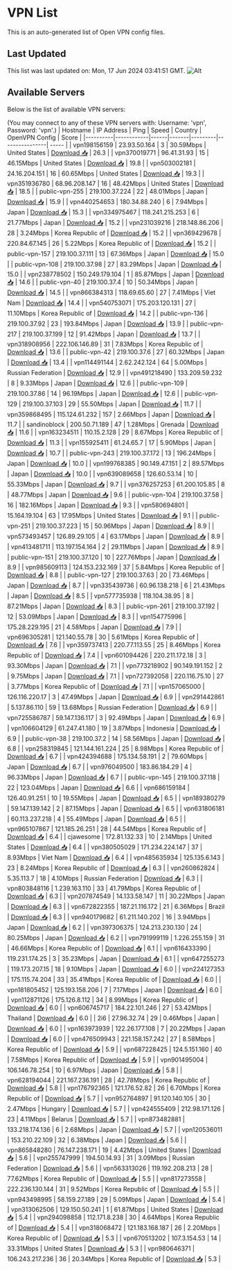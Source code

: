 # VPN List

This is an auto-generated list of Open VPN config files.

## Last Updated

This list was last updated on: Mon, 17 Jun 2024 03:41:51 GMT.
![Alt](https://repobeats.axiom.co/api/embed/186b98318ef1479477931607c1ad7d823f12451f.svg "Repobeats analytics image")

## Available Servers

Below is the list of available VPN servers:

(You may connect to any of these VPN servers with: Username: 'vpn', Password: 'vpn'.)
| Hostname | IP Address | Ping | Speed | Country | OpenVPN Config | Score |
|----------|------------|------|-------|---------|----------------| ----- |
| vpn198156159 | 23.93.50.164 | 3 | 30.59Mbps | United States | [Download 📥](./configs/server_0_US.ovpn) | 26.3 |
| vpn370019771 | 96.41.31.93 | 15 | 46.15Mbps | United States | [Download 📥](./configs/server_1_US.ovpn) | 19.8 |
| vpn503002181 | 24.16.204.151 | 16 | 60.65Mbps | United States | [Download 📥](./configs/server_2_US.ovpn) | 19.3 |
| vpn351936780 | 68.96.208.147 | 16 | 48.42Mbps | United States | [Download 📥](./configs/server_3_US.ovpn) | 18.5 |
| public-vpn-255 | 219.100.37.224 | 22 | 48.01Mbps | Japan | [Download 📥](./configs/server_4_JP.ovpn) | 15.9 |
| vpn440254653 | 180.34.88.240 | 6 | 7.94Mbps | Japan | [Download 📥](./configs/server_5_JP.ovpn) | 15.3 |
| vpn334975467 | 118.241.215.253 | 6 | 21.77Mbps | Japan | [Download 📥](./configs/server_6_JP.ovpn) | 15.2 |
| vpn231039216 | 218.148.86.206 | 28 | 3.24Mbps | Korea Republic of | [Download 📥](./configs/server_7_KR.ovpn) | 15.2 |
| vpn369429678 | 220.84.67.145 | 26 | 5.22Mbps | Korea Republic of | [Download 📥](./configs/server_8_KR.ovpn) | 15.2 |
| public-vpn-157 | 219.100.37.111 | 13 | 67.36Mbps | Japan | [Download 📥](./configs/server_9_JP.ovpn) | 15.0 |
| public-vpn-108 | 219.100.37.98 | 27 | 83.29Mbps | Japan | [Download 📥](./configs/server_10_JP.ovpn) | 15.0 |
| vpn238778502 | 150.249.179.104 | 1 | 85.87Mbps | Japan | [Download 📥](./configs/server_11_JP.ovpn) | 14.6 |
| public-vpn-40 | 219.100.37.4 | 10 | 50.34Mbps | Japan | [Download 📥](./configs/server_12_JP.ovpn) | 14.5 |
| vpn866384313 | 118.69.65.60 | 27 | 7.41Mbps | Viet Nam | [Download 📥](./configs/server_13_VN.ovpn) | 14.4 |
| vpn540753071 | 175.203.120.131 | 27 | 11.10Mbps | Korea Republic of | [Download 📥](./configs/server_14_KR.ovpn) | 14.2 |
| public-vpn-136 | 219.100.37.92 | 23 | 193.84Mbps | Japan | [Download 📥](./configs/server_15_JP.ovpn) | 13.9 |
| public-vpn-217 | 219.100.37.199 | 12 | 91.42Mbps | Japan | [Download 📥](./configs/server_16_JP.ovpn) | 13.7 |
| vpn318908956 | 222.106.146.89 | 31 | 7.83Mbps | Korea Republic of | [Download 📥](./configs/server_17_KR.ovpn) | 13.6 |
| public-vpn-42 | 219.100.37.6 | 27 | 60.32Mbps | Japan | [Download 📥](./configs/server_18_JP.ovpn) | 13.4 |
| vpn114491144 | 2.62.242.124 | 64 | 5.00Mbps | Russian Federation | [Download 📥](./configs/server_19_RU.ovpn) | 12.9 |
| vpn491218490 | 133.209.59.232 | 8 | 9.33Mbps | Japan | [Download 📥](./configs/server_20_JP.ovpn) | 12.6 |
| public-vpn-109 | 219.100.37.86 | 14 | 96.19Mbps | Japan | [Download 📥](./configs/server_21_JP.ovpn) | 12.6 |
| public-vpn-129 | 219.100.37.103 | 29 | 55.50Mbps | Japan | [Download 📥](./configs/server_22_JP.ovpn) | 11.7 |
| vpn359868495 | 115.124.61.232 | 157 | 2.66Mbps | Japan | [Download 📥](./configs/server_23_JP.ovpn) | 11.7 |
| sandinoblock | 200.50.71.189 | 47 | 1.28Mbps | Grenada | [Download 📥](./configs/server_24_GD.ovpn) | 11.6 |
| vpn163234511 | 110.15.2.128 | 29 | 8.67Mbps | Korea Republic of | [Download 📥](./configs/server_25_KR.ovpn) | 11.3 |
| vpn155925411 | 61.24.65.7 | 17 | 5.90Mbps | Japan | [Download 📥](./configs/server_26_JP.ovpn) | 10.7 |
| public-vpn-243 | 219.100.37.172 | 13 | 196.24Mbps | Japan | [Download 📥](./configs/server_27_JP.ovpn) | 10.0 |
| vpn199768385 | 90.149.47.151 | 2 | 89.57Mbps | Japan | [Download 📥](./configs/server_28_JP.ovpn) | 10.0 |
| vpn639089658 | 126.60.53.14 | 10 | 55.33Mbps | Japan | [Download 📥](./configs/server_29_JP.ovpn) | 9.7 |
| vpn376257253 | 61.200.105.85 | 8 | 48.77Mbps | Japan | [Download 📥](./configs/server_30_JP.ovpn) | 9.6 |
| public-vpn-104 | 219.100.37.58 | 16 | 182.16Mbps | Japan | [Download 📥](./configs/server_31_JP.ovpn) | 9.3 |
| vpn580694801 | 15.164.19.104 | 63 | 17.95Mbps | United States | [Download 📥](./configs/server_32_US.ovpn) | 9.1 |
| public-vpn-251 | 219.100.37.223 | 15 | 50.96Mbps | Japan | [Download 📥](./configs/server_33_JP.ovpn) | 8.9 |
| vpn573493457 | 126.89.29.105 | 4 | 63.17Mbps | Japan | [Download 📥](./configs/server_34_JP.ovpn) | 8.9 |
| vpn413481711 | 113.197.154.164 | 2 | 29.11Mbps | Japan | [Download 📥](./configs/server_35_JP.ovpn) | 8.9 |
| public-vpn-151 | 219.100.37.120 | 10 | 227.76Mbps | Japan | [Download 📥](./configs/server_36_JP.ovpn) | 8.9 |
| vpn985609113 | 124.153.232.169 | 37 | 5.84Mbps | Korea Republic of | [Download 📥](./configs/server_37_KR.ovpn) | 8.8 |
| public-vpn-127 | 219.100.37.63 | 20 | 73.46Mbps | Japan | [Download 📥](./configs/server_38_JP.ovpn) | 8.7 |
| vpn335439736 | 60.96.138.218 | 6 | 21.43Mbps | Japan | [Download 📥](./configs/server_39_JP.ovpn) | 8.5 |
| vpn577735938 | 118.104.38.95 | 8 | 87.21Mbps | Japan | [Download 📥](./configs/server_40_JP.ovpn) | 8.3 |
| public-vpn-261 | 219.100.37.192 | 12 | 53.09Mbps | Japan | [Download 📥](./configs/server_41_JP.ovpn) | 8.3 |
| vpn154775996 | 175.28.229.195 | 21 | 4.58Mbps | Japan | [Download 📥](./configs/server_42_JP.ovpn) | 7.9 |
| vpn696305281 | 121.140.55.78 | 30 | 5.61Mbps | Korea Republic of | [Download 📥](./configs/server_43_KR.ovpn) | 7.6 |
| vpn359737413 | 220.77.113.55 | 25 | 8.46Mbps | Korea Republic of | [Download 📥](./configs/server_44_KR.ovpn) | 7.4 |
| vpn601094426 | 220.211.172.18 | 3 | 93.30Mbps | Japan | [Download 📥](./configs/server_45_JP.ovpn) | 7.1 |
| vpn773218902 | 90.149.191.152 | 2 | 9.75Mbps | Japan | [Download 📥](./configs/server_46_JP.ovpn) | 7.1 |
| vpn727392058 | 220.116.75.10 | 27 | 3.77Mbps | Korea Republic of | [Download 📥](./configs/server_47_KR.ovpn) | 7.1 |
| vpn157065000 | 126.116.220.17 | 3 | 47.49Mbps | Japan | [Download 📥](./configs/server_48_JP.ovpn) | 6.9 |
| vpn291442861 | 5.137.86.110 | 59 | 13.68Mbps | Russian Federation | [Download 📥](./configs/server_49_RU.ovpn) | 6.9 |
| vpn725586787 | 59.147.136.117 | 3 | 92.49Mbps | Japan | [Download 📥](./configs/server_50_JP.ovpn) | 6.9 |
| vpn106604129 | 61.247.41.180 | 19 | 3.87Mbps | Indonesia | [Download 📥](./configs/server_51_ID.ovpn) | 6.9 |
| public-vpn-38 | 219.100.37.2 | 14 | 58.56Mbps | Japan | [Download 📥](./configs/server_52_JP.ovpn) | 6.8 |
| vpn258319845 | 121.144.161.224 | 25 | 8.98Mbps | Korea Republic of | [Download 📥](./configs/server_53_KR.ovpn) | 6.7 |
| vpn424394688 | 175.134.58.191 | 2 | 79.60Mbps | Japan | [Download 📥](./configs/server_54_JP.ovpn) | 6.7 |
| vpn976049500 | 183.86.184.29 | 4 | 96.33Mbps | Japan | [Download 📥](./configs/server_55_JP.ovpn) | 6.7 |
| public-vpn-145 | 219.100.37.118 | 22 | 123.04Mbps | Japan | [Download 📥](./configs/server_56_JP.ovpn) | 6.6 |
| vpn686159184 | 126.40.91.251 | 10 | 19.55Mbps | Japan | [Download 📥](./configs/server_57_JP.ovpn) | 6.5 |
| vpn189380279 | 59.147.139.142 | 2 | 87.15Mbps | Japan | [Download 📥](./configs/server_58_JP.ovpn) | 6.5 |
| vpn631806181 | 60.113.237.218 | 4 | 55.49Mbps | Japan | [Download 📥](./configs/server_59_JP.ovpn) | 6.5 |
| vpn965107867 | 121.185.26.251 | 28 | 44.54Mbps | Korea Republic of | [Download 📥](./configs/server_60_KR.ovpn) | 6.4 |
| cjawesome | 172.81.132.33 | 10 | 2.14Mbps | United States | [Download 📥](./configs/server_61_US.ovpn) | 6.4 |
| vpn380505029 | 171.234.224.147 | 37 | 8.93Mbps | Viet Nam | [Download 📥](./configs/server_62_VN.ovpn) | 6.4 |
| vpn485635934 | 125.135.6.143 | 23 | 8.24Mbps | Korea Republic of | [Download 📥](./configs/server_63_KR.ovpn) | 6.3 |
| vpn260862824 | 5.35.113.7 | 18 | 4.10Mbps | Russian Federation | [Download 📥](./configs/server_64_RU.ovpn) | 6.3 |
| vpn803848116 | 1.239.163.110 | 33 | 41.79Mbps | Korea Republic of | [Download 📥](./configs/server_65_KR.ovpn) | 6.3 |
| vpn207874549 | 14.133.58.147 | 11 | 30.22Mbps | Japan | [Download 📥](./configs/server_66_JP.ovpn) | 6.3 |
| vpn672822355 | 187.21.116.172 | 21 | 6.36Mbps | Brazil | [Download 📥](./configs/server_67_BR.ovpn) | 6.3 |
| vpn940179682 | 61.211.140.202 | 16 | 3.94Mbps | Japan | [Download 📥](./configs/server_68_JP.ovpn) | 6.2 |
| vpn397306375 | 124.213.230.130 | 24 | 80.25Mbps | Japan | [Download 📥](./configs/server_69_JP.ovpn) | 6.2 |
| vpn791999119 | 1.226.255.159 | 31 | 46.66Mbps | Korea Republic of | [Download 📥](./configs/server_70_KR.ovpn) | 6.1 |
| vpn616433390 | 119.231.174.25 | 3 | 35.23Mbps | Japan | [Download 📥](./configs/server_71_JP.ovpn) | 6.1 |
| vpn647255273 | 119.173.207.15 | 18 | 9.10Mbps | Japan | [Download 📥](./configs/server_72_JP.ovpn) | 6.0 |
| vpn224127353 | 175.115.74.204 | 33 | 35.41Mbps | Korea Republic of | [Download 📥](./configs/server_73_KR.ovpn) | 6.0 |
| vpn181805452 | 125.193.158.206 | 7 | 7.17Mbps | Japan | [Download 📥](./configs/server_74_JP.ovpn) | 6.0 |
| vpn112871126 | 175.126.8.112 | 34 | 8.99Mbps | Korea Republic of | [Download 📥](./configs/server_75_KR.ovpn) | 6.0 |
| vpn606745717 | 184.22.101.246 | 27 | 53.42Mbps | Thailand | [Download 📥](./configs/server_76_TH.ovpn) | 6.0 |
| 2i6 | 27.96.32.74 | 29 | 0.46Mbps | Japan | [Download 📥](./configs/server_77_JP.ovpn) | 6.0 |
| vpn163973939 | 122.26.177.108 | 7 | 20.22Mbps | Japan | [Download 📥](./configs/server_78_JP.ovpn) | 6.0 |
| vpn476509943 | 221.158.157.242 | 27 | 8.58Mbps | Korea Republic of | [Download 📥](./configs/server_79_KR.ovpn) | 5.9 |
| vpn687228425 | 124.5.151.160 | 40 | 7.58Mbps | Korea Republic of | [Download 📥](./configs/server_80_KR.ovpn) | 5.9 |
| vpn901495004 | 106.146.78.254 | 10 | 6.97Mbps | Japan | [Download 📥](./configs/server_81_JP.ovpn) | 5.8 |
| vpn628194044 | 221.167.236.191 | 28 | 42.78Mbps | Korea Republic of | [Download 📥](./configs/server_82_KR.ovpn) | 5.8 |
| vpn176792365 | 121.176.52.82 | 26 | 6.70Mbps | Korea Republic of | [Download 📥](./configs/server_83_KR.ovpn) | 5.7 |
| vpn952764897 | 91.120.140.105 | 30 | 2.47Mbps | Hungary | [Download 📥](./configs/server_84_HU.ovpn) | 5.7 |
| vpn424555409 | 212.98.171.126 | 23 | 4.11Mbps | Belarus | [Download 📥](./configs/server_85_BY.ovpn) | 5.7 |
| vpn873482881 | 133.218.174.136 | 6 | 2.68Mbps | Japan | [Download 📥](./configs/server_86_JP.ovpn) | 5.7 |
| vpn120536011 | 153.210.22.109 | 32 | 6.38Mbps | Japan | [Download 📥](./configs/server_87_JP.ovpn) | 5.6 |
| vpn865848280 | 76.147.238.171 | 19 | 4.42Mbps | United States | [Download 📥](./configs/server_88_US.ovpn) | 5.6 |
| vpn255747999 | 194.50.14.93 | 31 | 3.09Mbps | Russian Federation | [Download 📥](./configs/server_89_RU.ovpn) | 5.6 |
| vpn563313026 | 119.192.208.213 | 28 | 77.62Mbps | Korea Republic of | [Download 📥](./configs/server_90_KR.ovpn) | 5.5 |
| vpn817273558 | 222.236.130.144 | 31 | 9.52Mbps | Korea Republic of | [Download 📥](./configs/server_91_KR.ovpn) | 5.5 |
| vpn943498995 | 58.159.27.189 | 29 | 5.09Mbps | Japan | [Download 📥](./configs/server_92_JP.ovpn) | 5.4 |
| vpn313062506 | 129.150.50.241 | 1 | 61.87Mbps | United States | [Download 📥](./configs/server_93_US.ovpn) | 5.4 |
| vpn294098858 | 112.171.8.238 | 30 | 4.64Mbps | Korea Republic of | [Download 📥](./configs/server_94_KR.ovpn) | 5.4 |
| vpn318068472 | 121.183.168.187 | 26 | 2.20Mbps | Korea Republic of | [Download 📥](./configs/server_95_KR.ovpn) | 5.3 |
| vpn670513202 | 107.3.154.53 | 14 | 33.31Mbps | United States | [Download 📥](./configs/server_96_US.ovpn) | 5.3 |
| vpn980646371 | 106.243.217.236 | 36 | 20.34Mbps | Korea Republic of | [Download 📥](./configs/server_97_KR.ovpn) | 5.3 |
